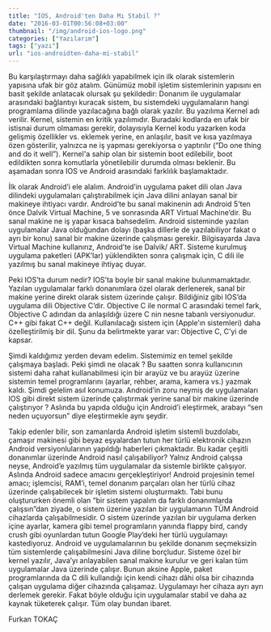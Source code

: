 ```yaml
---
title: "IOS, Android'ten Daha Mı Stabil ?"
date: "2016-03-01T00:56:08+03:00"
thumbnail: "/img/android-ios-logo.png"
categories: ["Yazılarım"]
tags: ["yazı"]
url: "ios-androidten-daha-mi-stabil"
---
```


Bu karşılaştırmayı daha sağlıklı yapabilmek için ilk olarak sistemlerin yapısına ufak bir göz atalım. Günümüz mobil işletim sistemlerinin yapısını en basit şekilde anlatacak olursak şu şekildedir: Donanım ile uygulamalar arasındaki bağlantıyı kuracak sistem, bu sistemdeki uygulamaların hangi programlama dilinde yazılacağına bağlı olarak yazılır. Bu yazılıma Kernel adı verilir. Kernel, sistemin en kritik yazılımıdır. Buradaki kodlarda en ufak bir istisnai durum olmaması gerekir, dolayısıyla Kernel kodu yazarken koda gelişmiş özellikler vs. eklemek yerine, en anlaşılır, basit ve kısa yazılmaya özen gösterilir, yalnızca ne iş yapması gerekiyorsa o yaptırılır (“Do one thing and do it well”). Kernel'a sahip olan bir sistemin boot edilebilir, boot edildikten sonra komutlarla yönetilebilir durumda olması beklenir. Bu aşamadan sonra IOS ve Android arasındaki farklılık başlamaktadır.

İlk olarak Android’i ele alalım. Android’in uygulama paket dili olan Java dilindeki uygulamaları çalıştırabilmek için Java dilini anlayan sanal bir makineye ihtiyacı vardır. Android’te bu sanal makinenin adı Android 5’ten önce Dalvik Virtual Machine, 5 ve sonrasında ART Virtual Machine’dir. Bu sanal makine ne iş yapar kısaca bahsedelim. Android sisteminde yazılan uygulamalar Java olduğundan dolayı (başka dillerle de yazılabiliyor fakat o ayrı bir konu) sanal bir makine üzerinde çalışması gerekir. Bilgisayarda Java Virtual Machine kullanırız, Android’te ise Dalvik/ ART. Sisteme kurulmuş uygulama paketleri (APK’lar) yüklendikten sonra çalışmak için, C dili ile yazılmış bu sanal makineye ihtiyaç duyar.

Peki IOS’ta durum nedir? IOS’ta boyle bir sanal makine bulunmamaktadır. Yazılan uygulamalar farklı donanımlara özel olarak derlenerek, sanal bir makine yerine direkt olarak sistem üzerinde çalışır. Bildiğiniz gibi IOS’da uygulama dili Objective C’dir. Objective C ile normal C arasındaki temel fark, Objective C adından da anlaşıldığı üzere C nin nesne tabanlı versiyonudur. C++ gibi fakat C++ değil. Kullanılacağı sistem için (Apple’ın sistemleri) daha özelleştirilmiş bir dil. Şunu da belirtmekte yarar var: Objective C, C’yi de kapsar.

Şimdi kaldığımız yerden devam edelim. Sistemimiz en temel şekilde çalışmaya başladı. Peki şimdi ne olacak ? Bu saatten sonra kullanıcının sistemi daha rahat kullanabilmesi için bir arayüz ve bu arayüz üzerine sistemin temel programlarını (ayarlar, rehber, arama, kamera vs.) yazmak kaldı. Şimdi gelelim asıl konumuza. Android’in zoru neymiş de uygulamaları IOS gibi direkt sistem üzerinde çalıştırmak yerine sanal bir makine üzerinde çalıştırıyor ? Aslında bu yapıda olduğu için Android’i eleştirmek, arabayı “sen neden uçuyorsun” diye eleştirmekle aynı şeydir.

Takip edenler bilir, son zamanlarda Android işletim sistemli buzdolabı, çamaşır makinesi gibi beyaz eşyalardan tutun her türlü elektronik cihazın Android versiyonlularının yapıldığı haberleri çıkmaktadır. Bu kadar çeşitli donanımlar üzerinde Android nasıl çalışabiliyor? Yalnız Android çalışsa neyse, Android’e yazılmış tüm uygulamalar da sistemle birlikte çalışıyor. Aslında Android sadece amacını gerçekleştiriyor! Android projesinin temel amacı; işlemcisi, RAM’i, temel donanım parçaları olan her türlü cihaz üzerinde çalışabilecek bir işletim sistemi oluşturmaktı. Tabi bunu oluştururken önemli olan “bir sistem yapalım da farklı donanımlarda çalışsın”dan ziyade, o sistem üzerine yazılan bir uygulamanın TÜM Android cihazlarda çalışabilmesidir. O sistem üzerinde yazılan bir uygulama derken içine ayarlar, kamera gibi temel programların yanında flappy bird, candy crush gibi oyunlardan tutun Google Play’deki her türlü uygulamayı kastediyoruz. Android ve uygulamalarının bu şekilde donanım seçmeksizin tüm sistemlerde çalışabilmesini Java diline borçludur. Sisteme özel bir kernel yazılır, Java’yı anlayabilen sanal makine kurulur ve geri kalan tüm uygulamalar Java üzerinde çalışır. Bunun aksine Apple, paket programlarında da C dili kullandığı için kendi cihazı dâhi olsa bir cihazında çalışan uygulama diğer cihazında çalışamaz. Uygulamayı her cihaza ayrı ayrı derlemek gerekir. Fakat böyle olduğu için uygulamalar stabil ve daha az kaynak tüketerek çalışır. Tüm olay bundan ibaret.

Furkan TOKAÇ
